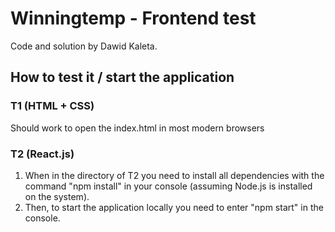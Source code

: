 # Winningtemp - Frontend test

Code and solution by Dawid Kaleta.

## How to test it / start the application

### T1 (HTML + CSS)

Should work to open the index.html in most modern browsers

### T2 (React.js)

1. When in the directory of T2 you need to install all dependencies with the command "npm install" in your console (assuming Node.js is installed on the system).
2. Then, to start the application locally you need to enter "npm start" in the console.

